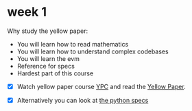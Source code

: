 # week 1

Why study the yellow paper:

- You will learn how to read mathematics
- You will learn how to understand complex codebases
- You will learn the evm
- Reference for specs
- Hardest part of this course

- [x] Watch yellow paper course [YPC](https://www.youtube.com/watch?v=e84V1MxRlYs) and read the [Yellow Paper](https://ethereum.github.io/yellowpaper/paper.pdf).

- [x] Alternatively you can look at [the python specs](https://github.com/ethereum/execution-specs/tree/master/src/ethereum/shanghai/vm)
